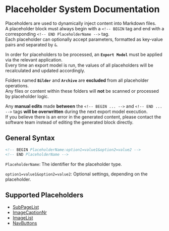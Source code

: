 # Placeholder System Documentation

Placeholders are used to dynamically inject content into Markdown files.  
A placeholder block must always begin with a `<!-- BEGIN` tag and end with a corresponding `<!-- END PlaceholderName -->` tag.  
Each placeholder can optionally accept parameters, formatted as key-value pairs and separated by `&`.

In order for placeholders to be processed, an **`Export Model`** must be applied via the relevant application.  
Every time an export model is run, the values of all placeholders will be recalculated and updated accordingly.

Folders named **`Bilder`** and **`Archive`** are **excluded** from all placeholder operations.  
Any files or content within these folders will **not** be scanned or processed by placeholder logic.

Any **manual edits** made **between** the `<!-- BEGIN ... -->` and `<!-- END ... -->` tags **will be overwritten** during the next export model execution.  
If you believe there is an error in the generated content, please contact the software team instead of editing the generated block directly.


## General Syntax

```html
<!-- BEGIN PlaceholderName:option1=value1&option2=value2 -->
<!-- END PlaceholderName -->
```

`PlaceholderName`: The identifier for the placeholder type.

`option1=value1&option2=value2`: Optional settings, depending on the placeholder.

## Supported Placeholders
- [SubPageList](SubPageListPlaceholder.md)
- [ImageCaptionNr](ImageCaptionNumberPlaceholder.md)
- [ImageList](ImageListPlaceholder.md)
- [NavButtons](NavButtonsPlaceholder.md)